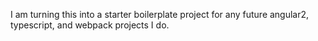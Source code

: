 I am turning this into a starter boilerplate project for any future angular2, typescript, and webpack projects I do.
